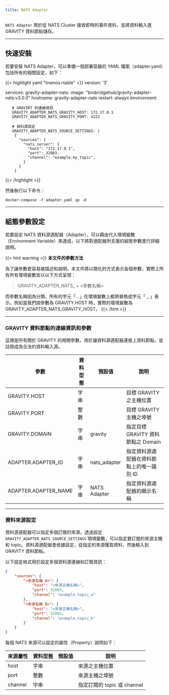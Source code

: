 ```yaml
---
title: NATS Adapter
---
```


`NATS Adapter` 用於從 NATS Cluster 接收即時的事件資料，並將資料輸入進 GRAVITY 資料節點儲存。

---

## 快速安裝

若要安裝 NATS Adapter，可以準備一個部署容器的 YAML 檔案（adapter.yaml）包括所有的相關設定，如下：

{{< highlight yaml "linenos=table" >}}
version: '3'

services:
   gravity-adapter-nats:
     image: "brobridgehub/gravity-adapter-nats:v3.0.0"
     hostname: gravity-adapter-nats
     restart: always
     environment:

       # GRAVIRT 的連線資訊
       GRAVITY_ADAPTER_NATS_GRAVITY_HOST: 172.17.0.1
       GRAVITY_ADAPTER_NATS_GRAVITY_PORT: 4222

       # 資料源設定
       GRAVITY_ADAPTER_NATS_SOURCE_SETTINGS: |  
        {
          "sources": {
            "nats_server": {
              "host": "172.17.0.1",
              "port": 32803,
              "channel": "example.my_topic",
            }
          }
        }
{{< /highlight >}}

然後執行以下命令：

```shell
docker-compose -f adapter.yaml up -d
```

---

## 組態參數設定

若要設定 NATS 資料源適配器（Adapter），可以藉由代入環境變數（Environment Variable）來達成，以下將對適配器所支援的組態參數進行詳細說明。

{{< hint warning >}}
**本文件的參數方法**

為了讓參數更容易被描述和說明，本文件將以簡化的方式表示各個參數，實際上所有所有環境變數皆以以下方式呈現：

> GRAVITY_ADAPTER_NATS_ + <參數名稱>

而參數名稱因為分類，所有的字元「 . 」在環境變數上都將替換成字元「 _ 」表示，例如當我們說參數為 GRAVITY.HOST 時，實際的環境變數為 GRAVITY_ADAPTER_NATS_GRAVITY_HOST。
{{< /hint >}}

---

### GRAVITY 資料節點的連線資訊和參數

這裡是所有關於 GRAVITY 的相關參數，用於讓資料源適配器連接上資料節點，並註冊成為合法的資料輸入源。

參數						| 資料型態	| 預設值				| 說明
---							| ---		| ---					| ---
GRAVITY.HOST				| 字串		|						| 目標 GRAVITY 之主機位置
GRAVITY.PORT				| 整數		|						| 目標 GRAVITY 主機之埠號
GRAVITY.DOMAIN				| 字串		| gravity				| 指定目標 GRAVITY 資料節點之 Domain
ADAPTER.ADAPTER_ID			| 字串		| nats_adapter			| 指定資料源適配器在資料節點上的唯一識別 ID
ADAPTER.ADAPTER_NAME		| 字串		| NATS Adapter			| 指定資料源適配器的顯示名稱

---

### 資料來源設定

資料源適配器可以指定多個訂閱的來源，透過設定 `GRAVITY_ADAPTER_NATS_SOURCE_SETTINGS` 環境變數，可以指定要訂閱的來源主機 和 topic。資料源適配器會依據設定，從指定的來源獲取資料，然後輸入到 GRAVITY 資料節點。

以下設定格式用於設定多個資料源連線和訂閱資訊：

```json
{
	"sources": {
		"<來源名稱 A>": {
			"host": "<來源主機名稱>",
			"port": 32803,
			"channel": "example.topic_a"
		},
		"<來源名稱 B>": {
			"host": "<來源主機名稱>",
			"port": 32803,
			"channel": "example.topic_b"
		}
	}
}
```

每個 NATS 來源可以設定的屬性（Property）說明如下：

來源屬性 					| 資料型態	| 預設值				| 說明
---							| ---		| ---					| ---
host						| 字串		|						| 來源之主機位置
port						| 整數		|						| 來源主機之埠號
channel						| 字串		|						| 指定訂閱的 topic 或 channel
